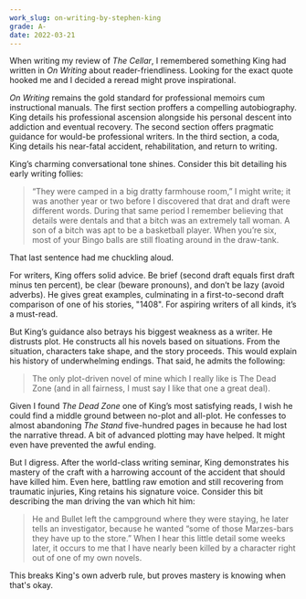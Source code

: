 ```yaml
---
work_slug: on-writing-by-stephen-king
grade: A-
date: 2022-03-21
---
```


When writing my review of <span data-work-slug="the-cellar-by-richard-laymon">_The Cellar_</span>, I remembered something King had written in _On Writing_ about reader-friendliness. Looking for the exact quote hooked me and I decided a reread might prove inspirational.

<!-- end -->

_On Writing_ remains the gold standard for professional memoirs cum instructional manuals. The first section proffers a compelling autobiography. King details his professional ascension alongside his personal descent into addiction and eventual recovery. The second section offers pragmatic guidance for would-be professional writers. In the third section, a coda, King details his near-fatal accident, rehabilitation, and return to writing.

King’s charming conversational tone shines. Consider this bit detailing his early writing follies:

> “They were camped in a big dratty farmhouse room,” I might write; it was another year or two before I discovered that drat and draft were different words. During that same period I remember believing that details were dentals and that a bitch was an extremely tall woman. A son of a bitch was apt to be a basketball player. When you’re six, most of your Bingo balls are still floating around in the draw-tank.

That last sentence had me chuckling aloud.

For writers, King offers solid advice. Be brief (second draft equals first draft minus ten percent), be clear (beware pronouns), and don’t be lazy (avoid adverbs). He gives great examples, culminating in a first-to-second draft comparison of one of his stories, <span data-work-slug="1408-by-stephen-king">"1408"</span>. For aspiring writers of all kinds, it’s a must-read.

But King’s guidance also betrays his biggest weakness as a writer. He distrusts plot. He constructs all his novels based on situations. From the situation, characters take shape, and the story proceeds. This would explain his history of underwhelming endings. That said, he admits the following:

> The only plot-driven novel of mine which I really like is The Dead Zone (and in all fairness, I must say I like that one a great deal).

Given I found <span data-work-slug="the-dead-zone-by-stephen-king">_The Dead Zone_<span> one of King’s most satisfying reads, I wish he could find a middle ground between no-plot and all-plot. He confesses to almost abandoning <span data-work-slug="the-stand-by-stephen-king">_The Stand_</span> five-hundred pages in because he had lost the narrative thread. A bit of advanced plotting may have helped. It might even have prevented the awful ending.

But I digress. After the world-class writing seminar, King demonstrates his mastery of the craft with a harrowing account of the accident that should have killed him. Even here, battling raw emotion and still recovering from traumatic injuries, King retains his signature voice. Consider this bit describing the man driving the van which hit him:

> He and Bullet left the campground where they were staying, he later tells an investigator, because he wanted “some of those Marzes-bars they have up to the store.” When I hear this little detail some weeks later, it occurs to me that I have nearly been killed by a character right out of one of my own novels.

This breaks King's own adverb rule, but proves mastery is knowing when that's okay.
